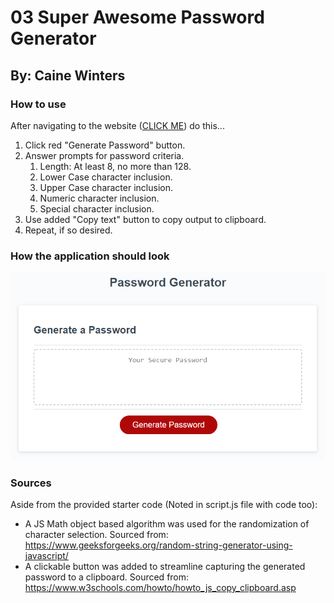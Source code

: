 # 03 Super Awesome Password Generator

## By:  Caine Winters

### How to use
After navigating to the website ([CLICK ME](http://www.GOOGLE.com)) do this...
1. Click red "Generate Password" button.
2. Answer prompts for password criteria.
    1. Length:  At least 8, no more than 128.
    2. Lower Case character inclusion.
    3. Upper Case character inclusion.
    4. Numeric character inclusion.
    5. Special character inclusion.
3. Use added "Copy text" button to copy output to clipboard.
4. Repeat, if so desired.

### How the application should look
![Password Generator application screenshot".](./Assets/03-javascript-homework-demo.png)

### Sources
Aside from the provided starter code (Noted in script.js file with code too):
* A JS Math object based algorithm was used for the randomization of character selection.  Sourced from: https://www.geeksforgeeks.org/random-string-generator-using-javascript/
* A clickable button was added to streamline capturing the generated password to a clipboard.  Sourced from: https://www.w3schools.com/howto/howto_js_copy_clipboard.asp